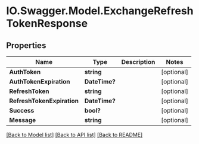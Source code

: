 # IO.Swagger.Model.ExchangeRefreshTokenResponse
## Properties

Name | Type | Description | Notes
------------ | ------------- | ------------- | -------------
**AuthToken** | **string** |  | [optional] 
**AuthTokenExpiration** | **DateTime?** |  | [optional] 
**RefreshToken** | **string** |  | [optional] 
**RefreshTokenExpiration** | **DateTime?** |  | [optional] 
**Success** | **bool?** |  | [optional] 
**Message** | **string** |  | [optional] 

[[Back to Model list]](../README.md#documentation-for-models) [[Back to API list]](../README.md#documentation-for-api-endpoints) [[Back to README]](../README.md)

